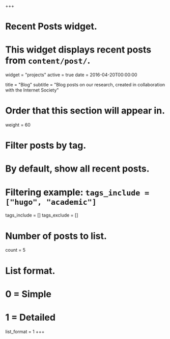 +++
# Recent Posts widget.
# This widget displays recent posts from `content/post/`.
widget = "projects"
active = true
date = 2016-04-20T00:00:00

title = "Blog"
subtitle = "Blog posts on our research, created in collaboration with the Internet Society"

# Order that this section will appear in.
weight = 60

# Filter posts by tag.
#  By default, show all recent posts.
#  Filtering example: `tags_include = ["hugo", "academic"]`
tags_include = []
tags_exclude = []

# Number of posts to list.
count = 5

# List format.
#   0 = Simple
#   1 = Detailed
list_format = 1
+++


